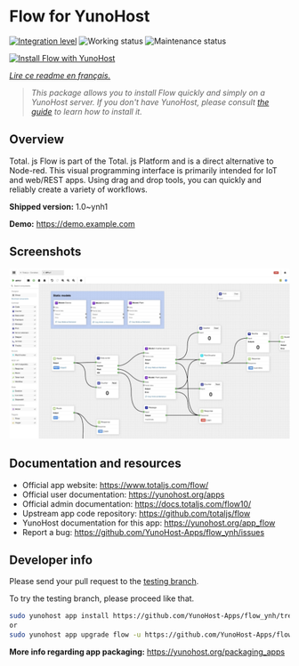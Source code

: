 <!--
N.B.: This README was automatically generated by https://github.com/YunoHost/apps/tree/master/tools/README-generator
It shall NOT be edited by hand.
-->

# Flow for YunoHost

[![Integration level](https://dash.yunohost.org/integration/flow.svg)](https://dash.yunohost.org/appci/app/flow) ![Working status](https://ci-apps.yunohost.org/ci/badges/flow.status.svg) ![Maintenance status](https://ci-apps.yunohost.org/ci/badges/flow.maintain.svg)

[![Install Flow with YunoHost](https://install-app.yunohost.org/install-with-yunohost.svg)](https://install-app.yunohost.org/?app=flow)

*[Lire ce readme en français.](./README_fr.md)*

> *This package allows you to install Flow quickly and simply on a YunoHost server.
If you don't have YunoHost, please consult [the guide](https://yunohost.org/#/install) to learn how to install it.*

## Overview

Total. js Flow is part of the Total. js Platform and is a direct alternative to Node-red. This visual programming interface is primarily intended for IoT and web/REST apps. Using drag and drop tools, you can quickly and reliably create a variety of workflows.


**Shipped version:** 1.0~ynh1

**Demo:** https://demo.example.com

## Screenshots

![Screenshot of Flow](./doc/screenshots/screenshot.jpg)

## Documentation and resources

* Official app website: <https://www.totaljs.com/flow/>
* Official user documentation: <https://yunohost.org/apps>
* Official admin documentation: <https://docs.totaljs.com/flow10/>
* Upstream app code repository: <https://github.com/totaljs/flow>
* YunoHost documentation for this app: <https://yunohost.org/app_flow>
* Report a bug: <https://github.com/YunoHost-Apps/flow_ynh/issues>

## Developer info

Please send your pull request to the [testing branch](https://github.com/YunoHost-Apps/flow_ynh/tree/testing).

To try the testing branch, please proceed like that.

``` bash
sudo yunohost app install https://github.com/YunoHost-Apps/flow_ynh/tree/testing --debug
or
sudo yunohost app upgrade flow -u https://github.com/YunoHost-Apps/flow_ynh/tree/testing --debug
```

**More info regarding app packaging:** <https://yunohost.org/packaging_apps>
